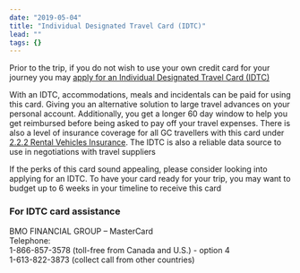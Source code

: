 ```yaml
---
date: "2019-05-04"
title: "Individual Designated Travel Card (IDTC)"
lead: ""
tags: {}
---
```

<article class="content-left col-xs-12 col-sm-12 col-md-12">

Prior to the trip, if you do not wish to use your own credit card for your journey you may [apply for an Individual Designated Travel Card (IDTC)](https://isuite6.hrgworldwide.com/gcportal/en-ca/travelcard/applyforanidtc.aspx)


With an IDTC, accommodations, meals and incidentals can be paid for using this card. Giving you an alternative solution to large travel advances on your personal account. Additionally, you get a longer 60 day window to help you get reimbursed before being asked to pay off your travel expenses. There is also a level of insurance coverage for all GC travellers with this card under [2.2.2 Rental Vehicles Insurance](https://www.njc-cnm.gc.ca/directive/d10/v238/en?print). The IDTC is also a reliable data source to use in negotiations with travel suppliers


If the perks of this card sound appealing, please consider looking into applying for an IDTC. To have your card ready for your trip, you may want to budget up to 6 weeks in your timeline to receive this card
​
​
### For IDTC card assistance

BMO FINANCIAL GROUP – MasterCard  
Telephone:  
1-866-857-3578 (toll-free from Canada and U.S.) - option 4  
1-613-822-3873 (collect call from other countries)  

</article>